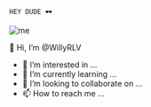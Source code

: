                                                                            HEY DUDE 🕶

![me](https://www.aprendemas.com/mx/blog/images/2016/10/computacion.jpg)

👋 Hi, I’m @WillyRLV
- 👀 I’m interested in ...
- 🌱 I’m currently learning ...
- 💞️ I’m looking to collaborate on ...
- 📫 How to reach me ...

<!---
WillyRLV/WillyRLV is a ✨ special ✨ repository because its `README.md` (this file) appears on your GitHub profile.
You can click the Preview link to take a look at your changes.
--->
